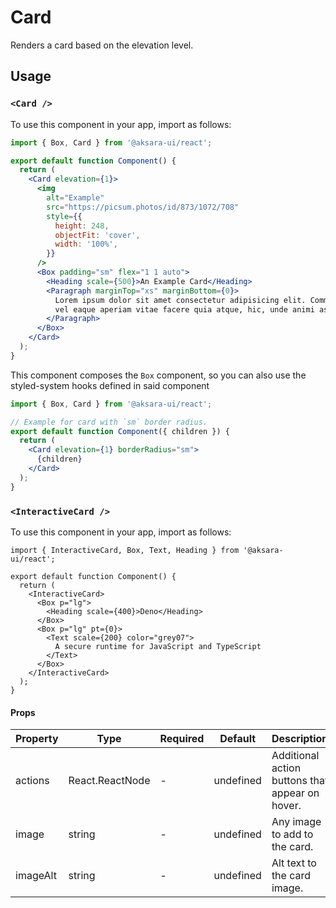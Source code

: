 # Card

Renders a card based on the elevation level.

## Usage

### `<Card />`

To use this component in your app, import as follows:

```jsx
import { Box, Card } from '@aksara-ui/react';

export default function Component() {
  return (
    <Card elevation={1}>
      <img
        alt="Example"
        src="https://picsum.photos/id/873/1072/708"
        style={{
          height: 248,
          objectFit: 'cover',
          width: '100%',
        }}
      />
      <Box padding="sm" flex="1 1 auto">
        <Heading scale={500}>An Example Card</Heading>
        <Paragraph marginTop="xs" marginBottom={0}>
          Lorem ipsum dolor sit amet consectetur adipisicing elit. Commodi omnis, reiciendis doloremque quisquam sequi
          vel eaque aperiam vitae facere quia atque, hic, unde animi asperiores repudiandae quis ab enim repellat?
        </Paragraph>
      </Box>
    </Card>
  );
}
```

This component composes the `Box` component, so you can also use the styled-system hooks defined in said component

```jsx
import { Box, Card } from '@aksara-ui/react';

// Example for card with `sm` border radius.
export default function Component({ children }) {
  return (
    <Card elevation={1} borderRadius="sm">
      {children}
    </Card>
  );
}
```

### `<InteractiveCard />`

To use this component in your app, import as follows:

```tsx
import { InteractiveCard, Box, Text, Heading } from '@aksara-ui/react';

export default function Component() {
  return (
    <InteractiveCard>
      <Box p="lg">
        <Heading scale={400}>Deno</Heading>
      </Box>
      <Box p="lg" pt={0}>
        <Text scale={200} color="grey07">
          A secure runtime for JavaScript and TypeScript
        </Text>
      </Box>
    </InteractiveCard>
  );
}
```

#### Props

| Property | Type            | Required | Default   | Description                                     |
| -------- | --------------- | -------- | --------- | ----------------------------------------------- |
| actions  | React.ReactNode | -        | undefined | Additional action buttons that appear on hover. |
| image    | string          | -        | undefined | Any image to add to the card.                   |
| imageAlt | string          | -        | undefined | Alt text to the card image.                     |
